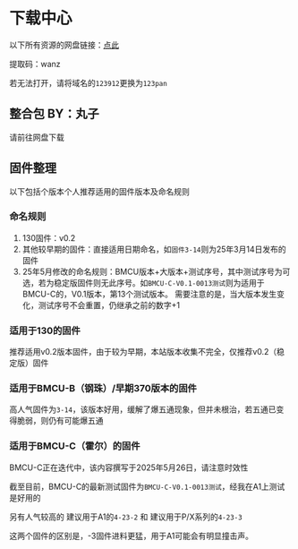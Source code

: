 # 下载中心

以下所有资源的网盘链接：[点此](https://www.123912.com/s/qX7iVv-1Eabv?pwd=wanz)

提取码：wanz

若无法打开，请将域名的`123912`更换为`123pan`

## 整合包 BY：丸子

请前往网盘下载

## 固件整理

以下包括个版本个人推荐适用的固件版本及命名规则

### 命名规则

1. 130固件：v0.2
2. 其他较早期的固件：直接适用日期命名，如`固件3-14`则为25年3月14日发布的固件
3. 25年5月修改的命名规则：BMCU版本+大版本+测试序号，其中测试序号为可选，若为稳定版固件则无此序号。如`BMCU-C-V0.1-0013测试`则为适用于BMCU-C的，V0.1版本，第13个测试版本。
需要注意的是，当大版本发生变化，测试序号不会重置，仍继承之前的数字+1

### 适用于130的固件

推荐适用v0.2版本固件，由于较为早期，本站版本收集不完全，仅推荐v0.2（稳定版）固件

### 适用于BMCU-B（钢珠）/早期370版本的固件

高人气固件为`3-14`，该版本好用，缓解了爆五通现象，但并未根治，若五通已变得脆弱，则仍有可能爆五通

### 适用于BMCU-C（霍尔）的固件

BMCU-C正在迭代中，该内容撰写于2025年5月26日，请注意时效性

截至目前，BMCU-C的最新测试固件为`BMCU-C-V0.1-0013测试`，经我在A1上测试是好用的

另有人气较高的 建议用于A1的`4-23-2` 和 建议用于P/X系列的`4-23-3`

这两个固件的区别是，-3固件进料更猛，用于A1可能会有明显撞击声。
